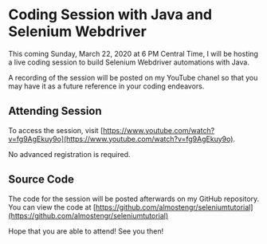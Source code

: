 # Coding Session with Java and Selenium Webdriver

This coming Sunday, March 22, 2020 at 6 PM Central Time, I will be hosting
a live coding session to build Selenium Webdriver automations with Java.

A recording of the session will be posted on my YouTube chanel so that
you may have it as a future reference in your coding endeavors.

## Attending Session

To access the session, visit
[https://www.youtube.com/watch?v=fg9AgEkuy9o](https://www.youtube.com/watch?v=fg9AgEkuy9o).

No advanced registration is required.

## Source Code

The code for the session will be posted afterwards on my GitHub repository. You can view the code at
[https://github.com/almostengr/seleniumtutorial](https://github.com/almostengr/seleniumtutorial)

Hope that you are able to attend! See you then!
